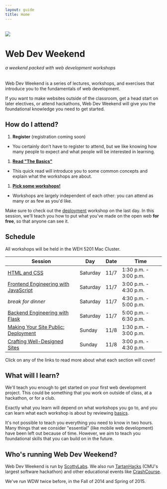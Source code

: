 ```yaml
---
layout: guide
title: Home
---
```


<br>

<img class="hero-logo" src="/wdw/assets/img/logo.svg">

# Web Dev Weekend

###### a weekend packed with web development workshops

Web Dev Weekend is a series of lectures, workshops, and exercises that introduce
you to the fundamentals of web development.

If you want to make websites outside of the classroom, get a head start on later
electives, or attend hackathons, Web Dev Weekend will give you the foundational
knowledge you need to get started.


## How do I attend?

1. __Register__ (registration coming soon)
  - You certainly don't have to register to attend, but we like knowing how many
    people to expect and what people will be interested in learning.
1. __[Read "The Basics"][basics]__
  - This quick read will introduce you to some common concepts and explain what
    the workshops are about.
1. __[Pick some workshops!](#schedule)__
  - Workshops are largely independent of each other: you can attend as many or
    as few as you'd like.

Make sure to check out the [deployment][deployment] workshop on the last day. In
this session, we'll teach you how to put what you've made on the open web __for
free__, so that anyone can see it.


## Schedule

All workshops will be held in the WEH 5201 Mac Cluster.

| Session                                           | Day      | Date | Time                  |
| -------                                           | ---      | ---- | ----                  |
| [HTML and CSS][html]                              | Saturday | 11/7 | 1:30 p.m. - 3:00 p.m. |
| [Frontend Engineering with JavaScript][frontend]  | Saturday | 11/7 | 3:00 p.m. - 4:30 p.m. |
| *break for dinner*                                | Saturday | 11/7 | 4:30 p.m. - 5:00 p.m. |
| [Backend Engineering with Flask][backend]         | Saturday | 11/7 | 5:00 p.m. - 6:30 p.m. |
| [Making Your Site Public: Deployment][deployment] | Sunday   | 11/8 | 1:30 p.m. - 3:00 p.m. |
| [Crafting Well-Designed Sites][design]            | Sunday   | 11/8 | 3:00 p.m. - 4:30 p.m. |

Click on any of the links to read more about what each section will cover!


## What will I learn?

We'll teach you enough to get started on your first web development project.
This could be something that you work on outside of class, at a hackathon, or
for a club.

Exactly what you learn will depend on what workshops you go to, and you can
learn what each workshop is about by reviewing [basics][basics].

It's not possible to teach you everything you need to know in two hours. Many
things that we consider "essential" (like mobile web development) have been left
out because of time. However, we aim to teach you foundational skills that you
can build on in the future.


## Who's running Web Dev Weekend?

Web Dev Weekend is run by [ScottyLabs](http://scottylabs.org). We also run
[TartanHacks](http://tartanhacks.com/) (CMU's largest software hackathon) and
other educational events like
[CrashCourse](http://scottylabs.org/crashcourse/).

We've run WDW twice before, in the Fall of 2014 and Spring of 2015.

[basics]: basics/
[html]: html/
[css]: css/
[design]: design/
[frontend]: frontend/
[backend]: backend/
[deployment]: deployment/
